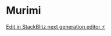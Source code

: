 # Murimi

[Edit in StackBlitz next generation editor ⚡️](https://stackblitz.com/~/github.com/scotty44-c/Murimi)